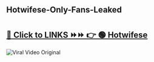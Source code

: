 
 ## Hotwifese-Only-Fans-Leaked

# <h2><a href="https://clipsfans.com/Hotwifese&ref=git">🔗 Click to LINKS ⏩⏩ 👉 🟢 Hotwifese </a></h2>

<a href="https://clipsfans.com/Hotwifese&ref=git" rel="nofollow" data-target="animated-image.originalLink"><img src="https://i.ibb.co.com/xMMVF88/686577567.gif" alt="Viral Video Original" style="max-width: 100%; display: inline-block;" data-target="animated-image.originalImage"></a>
